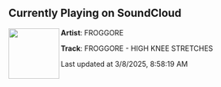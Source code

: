 ## Currently Playing on SoundCloud

[<img align="left" width="100" src="https://i1.sndcdn.com/artworks-MTcMUcdleke6e3BC-F3eTLw-t500x500.jpg">](https://soundcloud.com/froggore/high-knee-stretches)

**Artist**: FROGGORE 

**Track**: FROGGORE - HIGH KNEE STRETCHES

Last updated at 3/8/2025, 8:58:19 AM
